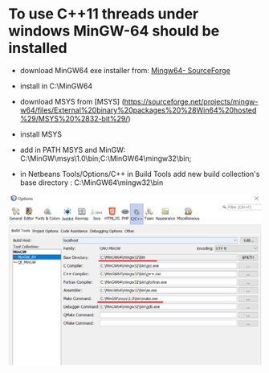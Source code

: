 # To use C++11 threads under windows MinGW-64 should be installed

- download MinGW64 exe installer from:
    [Mingw64- SourceForge](https://sourceforge.net/projects/mingw-w64/)

- install in C:\MinGW64

- download MSYS from
    [MSYS] (https://sourceforge.net/projects/mingw-w64/files/External%20binary%20packages%20%28Win64%20hosted%29/MSYS%20%2832-bit%29/)

- install MSYS

- add in PATH MSYS and MinGW: C:\MinGW\msys\1.0\bin;C:\MinGW64\mingw32\bin; 

- in Netbeans Tools/Options/C++ in Build Tools add new build collection's base directory : C:\MinGW64\mingw32\bin

![see](NetbeansOptions.png)
 
